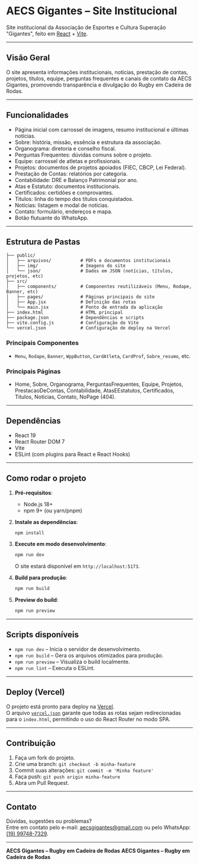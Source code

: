 # AECS Gigantes – Site Institucional

Site institucional da Associação de Esportes e Cultura Superação "Gigantes", feito em [React](https://react.dev/) + [Vite](https://vitejs.dev/).

---

## Visão Geral

O site apresenta informações institucionais, notícias, prestação de contas, projetos, títulos, equipe, perguntas frequentes e canais de contato da AECS Gigantes, promovendo transparência e divulgação do Rugby em Cadeira de Rodas.

---

## Funcionalidades

- Página inicial com carrossel de imagens, resumo institucional e últimas notícias.
- Sobre: história, missão, essência e estrutura da associação.
- Organograma: diretoria e conselho fiscal.
- Perguntas Frequentes: dúvidas comuns sobre o projeto.
- Equipe: carrossel de atletas e profissionais.
- Projetos: documentos de projetos apoiados (FIEC, CBCP, Lei Federal).
- Prestação de Contas: relatórios por categoria.
- Contabilidade: DRE e Balanço Patrimonial por ano.
- Atas e Estatuto: documentos institucionais.
- Certificados: certidões e comprovantes.
- Títulos: linha do tempo dos títulos conquistados.
- Notícias: listagem e modal de notícias.
- Contato: formulário, endereços e mapa.
- Botão flutuante do WhatsApp.

---

## Estrutura de Pastas

```
├── public/
│   ├── arquivos/           # PDFs e documentos institucionais
│   ├── img/                # Imagens do site
│   └── json/               # Dados em JSON (notícias, títulos, projetos, etc)
├── src/
│   ├── components/         # Componentes reutilizáveis (Menu, Rodape, Banner, etc)
│   ├── pages/              # Páginas principais do site
│   ├── App.jsx             # Definição das rotas
│   └── main.jsx            # Ponto de entrada da aplicação
├── index.html              # HTML principal
├── package.json            # Dependências e scripts
├── vite.config.js          # Configuração do Vite
└── vercel.json             # Configuração de deploy na Vercel
```

### Principais Componentes

- `Menu`, `Rodape`, `Banner`, `WppButton`, `CardAtleta`, `CardProf`, `Sobre_resumo`, etc.

### Principais Páginas

- Home, Sobre, Organograma, PerguntasFrequentes, Equipe, Projetos, PrestacaoDeContas, Contabilidade, AtasEEstatutos, Certificados, Titulos, Noticias, Contato, NoPage (404).

---

## Dependências

- React 19
- React Router DOM 7
- Vite
- ESLint (com plugins para React e React Hooks)

---

## Como rodar o projeto

1. **Pré-requisitos**:

   - Node.js 18+
   - npm 9+ (ou yarn/pnpm)

2. **Instale as dependências**:

   ```sh
   npm install
   ```

3. **Execute em modo desenvolvimento**:

   ```sh
   npm run dev
   ```

   O site estará disponível em `http://localhost:5173`.

4. **Build para produção**:

   ```sh
   npm run build
   ```

5. **Preview do build**:
   ```sh
   npm run preview
   ```

---

## Scripts disponíveis

- `npm run dev` – Inicia o servidor de desenvolvimento.
- `npm run build` – Gera os arquivos otimizados para produção.
- `npm run preview` – Visualiza o build localmente.
- `npm run lint` – Executa o ESLint.

---

## Deploy (Vercel)

O projeto está pronto para deploy na [Vercel](https://vercel.com/).  
O arquivo [`vercel.json`](vercel.json) garante que todas as rotas sejam redirecionadas para o `index.html`, permitindo o uso do React Router no modo SPA.

---

## Contribuição

1. Faça um fork do projeto.
2. Crie uma branch: `git checkout -b minha-feature`
3. Commit suas alterações: `git commit -m 'Minha feature'`
4. Faça push: `git push origin minha-feature`
5. Abra um Pull Request.

---

## Contato

Dúvidas, sugestões ou problemas?  
Entre em contato pelo e-mail: [aecsgigantes@gmail.com](mailto:aecsgigantes@gmail.com) ou pelo WhatsApp: [(19) 99748-7329](https://wa.me/5519997487329).

---

**AECS Gigantes – Rugby em Cadeira de Rodas**
**AECS Gigantes – Rugby em Cadeira de Rodas**
